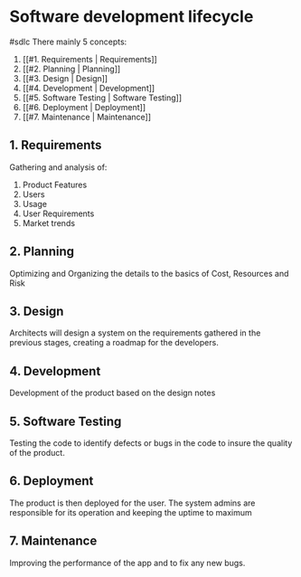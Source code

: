 # Software development lifecycle 
#sdlc
There mainly 5 concepts:
1. [[#1. Requirements | Requirements]]
2. [[#2. Planning | Planning]]
3. [[#3. Design | Design]]
4. [[#4. Development | Development]]
5. [[#5. Software Testing | Software Testing]]
6. [[#6. Deployment | Deployment]]
7. [[#7. Maintenance | Maintenance]]

## 1. Requirements
Gathering and analysis of:
1. Product Features
2. Users
3. Usage
4. User Requirements
5. Market trends

## 2. Planning
Optimizing and Organizing the details to the basics of Cost, Resources and Risk

## 3. Design 
Architects will design a system on the requirements gathered in the previous stages, creating a roadmap for the developers.

## 4. Development
Development of the product based on the design notes

## 5. Software Testing
Testing the code to identify defects or bugs in the code to insure the quality of the product.

## 6. Deployment
The product is then deployed for the user. The system admins are responsible for its operation and keeping the uptime to maximum

## 7. Maintenance
Improving the performance of the app and to fix any new bugs.